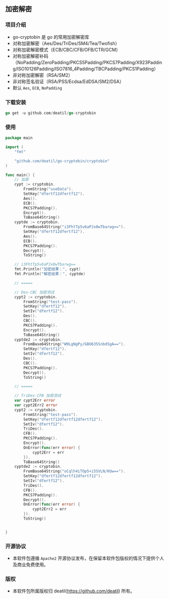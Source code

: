 ## 加密解密


### 项目介绍

*  go-cryptobin 是 go 的常用加密解密库
*  对称加密解密（Aes/Des/TriDes/SM4/Tea/Twofish）
*  对称加密解密模式（ECB/CBC/CFB/OFB/CTR/GCM）
*  对称加密解密补码（NoPadding/ZeroPadding/PKCS5Padding/PKCS7Padding/X923Padding/ISO10126Padding/ISO7816_4Padding/TBCPadding/PKCS1Padding）
*  非对称加密解密（RSA/SM2）
*  非对称签名验证（RSA/PSS/Ecdsa/EdDSA/SM2/DSA）
*  默认 `Aes`, `ECB`, `NoPadding`


### 下载安装

~~~go
go get -u github.com/deatil/go-cryptobin
~~~


### 使用

~~~go
package main

import (
    "fmt"

    "github.com/deatil/go-cryptobin/cryptobin"
)

func main() {
    // 加密
    cypt := cryptobin.
        FromString("useData").
        SetKey("dfertf12dfertf12").
        Aes().
        ECB().
        PKCS7Padding().
        Encrypt().
        ToBase64String()
    cyptde := cryptobin.
        FromBase64String("i3FhtTp5v6aPJx0wTbarwg==").
        SetKey("dfertf12dfertf12").
        Aes().
        ECB().
        PKCS7Padding().
        Decrypt().
        ToString()

    // i3FhtTp5v6aPJx0wTbarwg==
    fmt.Println("加密结果：", cypt)
    fmt.Println("解密结果：", cyptde)

    // =====

    // Des-CBC 加密测试
    cypt2 := cryptobin.
        FromString("test-pass").
        SetKey("dfertf12").
        SetIv("dfertf12").
        Des().
        CBC().
        PKCS7Padding().
        Encrypt().
        ToBase64String()
    cyptde2 := cryptobin.
        FromBase64String("W9LgNgPy/GBU635SnbdSgA==").
        SetKey("dfertf12").
        SetIv("dfertf12").
        Des().
        CBC().
        PKCS7Padding().
        Decrypt().
        ToString()

    // =====

    // TriDes-CFB 加密测试
    var cypt2Err error
    var cypt2Err2 error
    cypt2 := cryptobin.
        FromString("test-pass").
        SetKey("dfertf12dfertf12dfertf12").
        SetIv("dfertf12").
        TriDes().
        CFB().
        PKCS7Padding().
        Encrypt().
        OnError(func(err error) {
            cypt2Err = err
        }).
        ToBase64String()
    cyptde2 := cryptobin.
        FromBase64String("oCqlh4iTOp5+i5SVLN/KUw==").
        SetKey("dfertf12dfertf12dfertf12").
        SetIv("dfertf12").
        TriDes().
        CFB().
        PKCS7Padding().
        Decrypt().
        OnError(func(err error) {
            cypt2Err2 = err
        }).
        ToString()


}

~~~


### 开源协议

*  本软件包遵循 `Apache2` 开源协议发布，在保留本软件包版权的情况下提供个人及商业免费使用。


### 版权

*  本软件包所属版权归 deatil(https://github.com/deatil) 所有。
